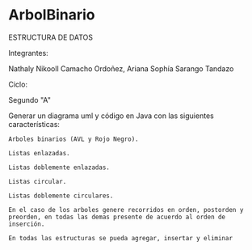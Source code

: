 # ArbolBinario

ESTRUCTURA DE DATOS

Integrantes:

Nathaly Nikooll Camacho Ordoñez, 
Ariana Sophía Sarango Tandazo

Ciclo:

Segundo "A"


Generar un diagrama uml y código en Java con las siguientes características:


    Arboles binarios (AVL y Rojo Negro).

    Listas enlazadas.
    
    Listas doblemente enlazadas.
    
    Listas circular.
    
    Listas doblemente circulares.
    
    En el caso de los arboles genere recorridos en orden, postorden y preorden, en todas las demas presente de acuerdo al orden de inserción.
    
    En todas las estructuras se pueda agregar, insertar y eliminar


    
    

